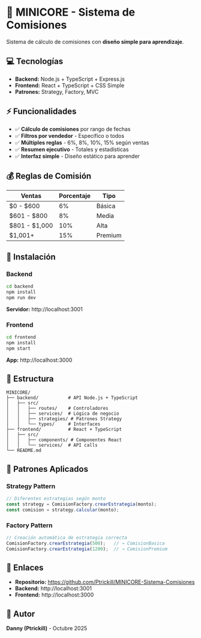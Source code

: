# 🚀 MINICORE - Sistema de Comisiones

Sistema de cálculo de comisiones con **diseño simple para aprendizaje**.

## 💻 Tecnologías
- **Backend:** Node.js + TypeScript + Express.js
- **Frontend:** React + TypeScript + CSS Simple
- **Patrones:** Strategy, Factory, MVC

## ⚡ Funcionalidades
- ✅ **Cálculo de comisiones** por rango de fechas
- ✅ **Filtros por vendedor** - Específico o todos
- ✅ **Múltiples reglas** - 6%, 8%, 10%, 15% según ventas
- ✅ **Resumen ejecutivo** - Totales y estadísticas
- ✅ **Interfaz simple** - Diseño estático para aprender

## 💰 Reglas de Comisión
| Ventas | Porcentaje | Tipo |
|--------|------------|------|
| $0 - $600 | 6% | Básica |
| $601 - $800 | 8% | Media |
| $801 - $1,000 | 10% | Alta |
| $1,001+ | 15% | Premium |

## 🚀 Instalación

### Backend

```bash
cd backend
npm install
npm run dev
```
**Servidor:** http://localhost:3001

### Frontend
```bash
cd frontend
npm install
npm start
```
**App:** http://localhost:3000

## 📁 Estructura

```
MINICORE/
├── backend/           # API Node.js + TypeScript
│   ├── src/
│   │   ├── routes/    # Controladores
│   │   ├── services/  # Lógica de negocio
│   │   ├── strategies/ # Patrones Strategy
│   │   └── types/     # Interfaces
├── frontend/          # React + TypeScript
│   ├── src/
│   │   ├── components/ # Componentes React
│   │   └── services/  # API calls
└── README.md
```

## 🎯 Patrones Aplicados

### Strategy Pattern
```typescript
// Diferentes estrategias según monto
const strategy = ComisionFactory.crearEstrategia(monto);
const comision = strategy.calcular(monto);
```

### Factory Pattern
```typescript
// Creación automática de estrategia correcta
ComisionFactory.crearEstrategia(500);   // → ComisionBasica
ComisionFactory.crearEstrategia(1200);  // → ComisionPremium
```

## 🔗 Enlaces
- **Repositorio:** https://github.com/Ptrickill/MINICORE-Sistema-Comisiones
- **Backend:** http://localhost:3001
- **Frontend:** http://localhost:3000

## 👤 Autor
**Danny (Ptrickill)** - Octubre 2025

